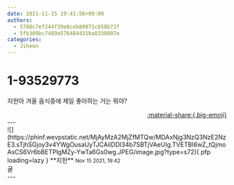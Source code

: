 ```yaml
---
date: 2021-11-15 19:41:56+09:00
authors:
  - 5788c7ef244f39e0ceb80071cb58b72f
  - 5fb309bc7489a576484431ba8338807e
categories:
  - Jiheon
---
```


# 1-93529773

<div class="post-container" markdown="1">
<div class="content-container md-sidebar__scrollwrap" markdown="1">

지헌아 겨울 음식중에 제일 좋아하는 거는 뭐야?

</div>
</div>

<div style="text-align: right;" markdown="1">
<a href="https://weverse.io/fromis9/fanpost/1-93529773" style="text-align: right;">:material-share:{.big-emoji}</a>
</div>
---

<div class="comments-container md-sidebar__scrollwrap" markdown="1">
<div class="comment" markdown="1">
<div class='id-container' markdown="1">
![](https://phinf.wevpstatic.net/MjAyMzA2MjZfMTQw/MDAxNjg3NzQ3NzE2NzE3.sTjhSGjoy3v4YWgOusaUyTJCAiIDDI34b7SBTjVAeUIg.TVETBI6wZ_tQjmoAsCS6Vr6bBETPlgMZy-YwTa6Gs0wg.JPEG/image.jpg?type=s72){ pfp loading=lazy }
**<span class="artist">지헌</span>** <small>Nov 15 2021, 19:42</small><br>
</div>
<div class='comment-body' markdown="1">
귤
</div>
</div>
</div>
---
